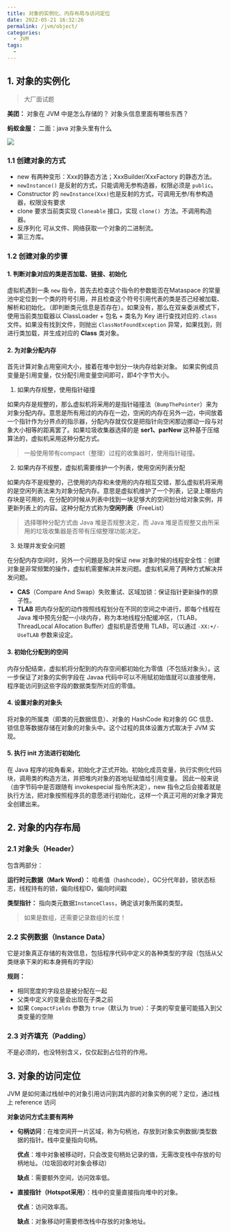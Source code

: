 ```yaml
---
title: 对象的实例化、内存布局与访问定位
date: 2022-05-21 16:32:26
permalink: /jvm/object/
categories:
  - JVM
tags:
  - 
---
```

## 1. 对象的实例化

> 大厂面试题


**美团：**
对象在 JVM 中是怎么存储的？
对象头信息里面有哪些东西？

**蚂蚁金服：**
二面：java 对象头里有什么

![](https://cdn.jsdelivr.net/gh/jayxiaohe/blog_img/img/202205220216388.png)

### 1.1 创建对象的方式

- new 有两种变形：Xxx的静态方法；XxxBuilder/XxxFactory 的静态方法。
- `newInstance()` 是反射的方式，只能调用无参构造器，权限必须是 `public`。
- Constructor 的 `newInstance(Xxx)`也是反射的方式，可调用无参/有参构造器，权限没有要求
- clone 要求当前类实现 `Cloneable` 接口，实现 `clone()`  方法。不调用构造器。
- 反序列化 可从文件、网络获取一个对象的二进制流。
- 第三方库。

### 1.2 创建对象的步骤

#### 1. 判断对象对应的类是否加载、链接、初始化

虚拟机遇到一条 `new` 指令，首先去检查这个指令的参数能否在Mataspace 的常量池中定位到一个类的符号引用，并且检查这个符号引用代表的类是否己经被加载、解析和初始化。（即判断类元信息是否存在）。如果没有，那么在双亲委派模式下，使用当前类加载器以 ClassLoader + 包名 + 类名为 Key 进行查找对应的`.class`文件。如果没有找到文件，则抛出 `ClassNotFoundException` 异常，如果找到，则进行类加载，并生成对应的 **Class** 类对象。

#### 2. 为对象分配内存

首先计算对象占用窒间大小，接着在堆中划分一块内存给新对象。
如果实例成员变量是引用变量，仅分配引用变量空间即可，即4个字节大小。

1. 如果内存规整，使用指针碰撞

如果内存是规整的，那么虚拟机将采用的是指针碰撞法（`BumpThePointer`）来为对象分配内存。意思是所有用过的内存在一边，空闲的内存在另外一边，中间放着一个指针作为分界点的指示器，分配内存就仅仅是把指针向空闲那边挪动一段与对象大小相等的距离罢了。如果垃圾收集器选择的是 **ser1、parNew** 这种基于压缩算法的，虚拟机采用这种分配方式。

> 一般使用带有compact（整理）过程的收集器时，使用指针碰撞。


2. 如果内存不规整，虚拟机需要维护一个列表，使用空闲列表分配

如果内存不是规整的，己使用的内存和未使用的内存相互交错，那么虚拟机将采用的是空闲列表法来为对象分配内存。意思是虚拟机维护了一个列表，记录上哪些内存块是可用的，在分配的时候从列表中找到一块足够大的空间划分给对象实例，并更新列表上的内容。这种分配方式称为**空闲列表**（FreeList）

> 选择哪种分配方式由 Java 堆是否规整决定，而 Java 堆是否规整又由所采用的垃圾收集器是否带有压缩整理功能决定。


3. 处理并发安全问题

在分配内存空间时，另外一个问題是及时保证 new 对象时候的线程安全性：创建对象是非常频繁的操作，虚拟机需要解决并发问题。虚拟机采用了两种方式解决并发问题。

- **CAS**（Compare And Swap）失败重试、区域加锁：保证指针更新操作的原子性。
- **TLAB** 把内存分配的动作按照线程划分在不同的空间之中进行，即每个线程在 Java 堆中预先分配一小块内存，称为本地线程分配缓冲区，（TLAB，ThreadLocal Allocation Buffer）虚拟机是否使用 TLAB，可以通过 `-XX:+/-UseTLAB` 参数来设定。

#### 3. 初始化分配到的空间

内存分配结束，虚拟机将分配到的内存空间都初始化为零值（不包括对象头）。这一步保证了对象的实例字段在 Javaa 代码中可以不用赋初始值就可以直接使用，程序能访问到这些字段的数据类型所对应的零值。

#### 4. 设置对象的对象头

将对象的所属类（即类的元数据信息）、对象的 HashCode 和对象的 GC 信息、锁信息等数据存储在对象的对象头中。这个过程的具体设置方式取决于 JVM 实现。

#### 5. 执行 init 方法进行初始化

在 Java 程序的视角看来，初始化才正式开始。初始化成员变量，执行实例化代码块，调用类的构造方法，并把堆内对象的首地址赋值给引用变量。
因此一般来说（由字节码中是否跟随有 invokespecial 指令所决定），new 指令之后会接着就是执行方法，把对象按照程序员的意愿进行初始化，这样一个真正可用的对象才算完全创建出来。

## 2. 对象的内存布局

### 2.1 对象头（Header）

包含两部分：

**运行时元数据（Mark Word）：** 哈希值（hashcode），GC分代年龄，锁状态标志，线程持有的锁，偏向线程ID，偏向时间戳

**类型指针：** 指向类元数据`InstanceClass`，确定该对象所属的类型。

> 如果是数组，还需要记录数组的长度！


### 2.2 实例数据（Instance Data）

它是对象真正存储的有效信息，包括程序代码中定义的各种类型的字段（包括从父类继承下来的和本身拥有的字段）

**规则：**

- 相同宽度的字段总是被分配在一起
- 父类中定义的变量会出现在子类之前
- 如果 `CompactFields` 参数为 `true`（默认为 true）：子类的窄变量可能插入到父类变量的空隙

### 2.3 对齐填充（Padding）

不是必须的，也没特别含义，仅仅起到占位符的作用。

## 3. 对象的访问定位

JVM 是如何涌过栈帧中的对象引用访问到其内部的对象实例的呢？定位，通过栈上 reference 访问

**对象访问方式主要有两种**

- **句柄访问**：在堆空间开一片区域，称为句柄池，存放到对象实例数据/类型数据的指针。栈中变量指向句柄。

  **优点**：堆中对象被移动时，只会改变句柄处记录的值，无需改变栈中存放的句柄地址。（垃圾回收时对象会移动）

  **缺点**：需要额外空间，访问效率低。

- **直接指针（Hotspot采用）**：栈中的变量直接指向堆中的对象。

  **优点**：访问效率高。

  **缺点**：对象移动时需要修改栈中存放的对象地址。

